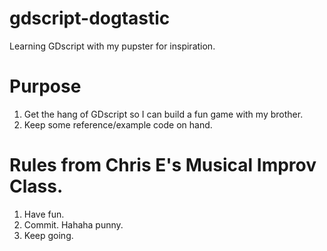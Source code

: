 # gdscript-dogtastic
Learning GDscript with my pupster for inspiration.

# Purpose
1. Get the hang of GDscript so I  can build a fun game with my brother.  
2. Keep some reference/example code on hand.

# Rules from Chris E's Musical Improv Class.
1. Have fun.
2. Commit. Hahaha punny.
3. Keep going.